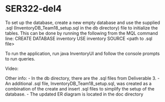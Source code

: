 # SER322-del4

To set up the database, create a new empty database and use the supplied .sql 
	(InventoryDB_Team18_setup.sql in the db directory) file to initialize the tables.
This can be done by running the following from the MQL command line:
	CREATE DATABASE inventory
	USE inventory
	SOURCE <path to .sql file>
	
To run the application, run java InventoryUI <URL> <USER> <PASSWD> <DRIVER> 
	and follow the console prompts to run queries.

Video:

Other info:
	- In the db directory, there are the .sql files from Deliverable 3. 
	- An additional .sql file, InventoryDB_Team18_setup.sql, was created as a 
	  combination of the create and insert .sql files to simplify the setup of the database.
	- The updated ER diagram is located in the doc directory
